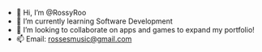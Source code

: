 - 👋 Hi, I’m @RossyRoo
- 🌱 I’m currently learning Software Development
- 💞️ I’m looking to collaborate on apps and games to expand my portfolio!
- 📫 Email: rossesmusic@gmail.com

<!---
RossyRoo/RossyRoo is a ✨ special ✨ repository because its `README.md` (this file) appears on your GitHub profile.
You can click the Preview link to take a look at your changes.
--->
